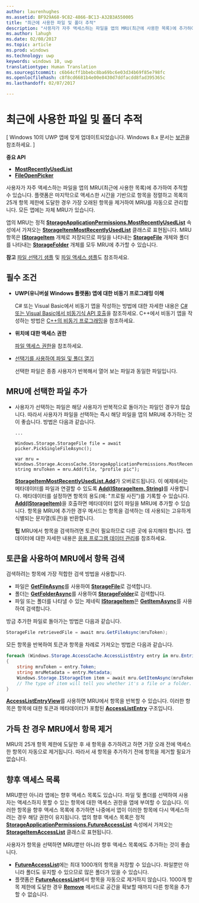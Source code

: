 ```yaml
---
author: laurenhughes
ms.assetid: BF929A68-9C82-4866-BC13-A32B3A550005
title: "최근에 사용한 파일 및 폴더 추적"
description: "사용자가 자주 액세스하는 파일을 앱의 MRU(최근에 사용한 목록)에 추가하여 추적할 수 있습니다."
ms.author: lahugh
ms.date: 02/08/2017
ms.topic: article
ms.prod: windows
ms.technology: uwp
keywords: windows 10, uwp
translationtype: Human Translation
ms.sourcegitcommit: c6b64cff1bbebc8ba69bc6e03d34b69f85e798fc
ms.openlocfilehash: c8f8cd6681b4e00e8430d7ddfacdd8fad395365c
ms.lasthandoff: 02/07/2017

---
```

# <a name="track-recently-used-files-and-folders"></a>최근에 사용한 파일 및 폴더 추적

\[ Windows 10의 UWP 앱에 맞게 업데이트되었습니다. Windows 8.x 문서는 [보관](http://go.microsoft.com/fwlink/p/?linkid=619132)을 참조하세요. \]


**중요 API**

- [**MostRecentlyUsedList**](https://msdn.microsoft.com/library/windows/apps/br207458)
- [**FileOpenPicker**](https://msdn.microsoft.com/library/windows/apps/hh738369)

사용자가 자주 액세스하는 파일을 앱의 MRU(최근에 사용한 목록)에 추가하여 추적할 수 있습니다. 플랫폼은 마지막으로 액세스한 시간을 기반으로 항목을 정렬하고 목록의 25개 항목 제한에 도달한 경우 가장 오래된 항목을 제거하여 MRU를 자동으로 관리합니다. 모든 앱에는 자체 MRU가 있습니다.

앱의 MRU는 정적 [**StorageApplicationPermissions.MostRecentlyUsedList**](https://msdn.microsoft.com/library/windows/apps/br207458) 속성에서 가져오는 [**StorageItemMostRecentlyUsedList**](https://msdn.microsoft.com/library/windows/apps/br207475) 클래스로 표현됩니다. MRU 항목은 [**IStorageItem**](https://msdn.microsoft.com/library/windows/apps/br227129) 개체로 저장되므로 파일을 나타내는 [**StorageFile**](https://msdn.microsoft.com/library/windows/apps/br227171) 개체와 폴더를 나타내는 [**StorageFolder**](https://msdn.microsoft.com/library/windows/apps/br227230) 개체를 모두 MRU에 추가할 수 있습니다.

**참고** [파일 선택기 샘플](http://go.microsoft.com/fwlink/p/?linkid=619994) 및 [파일 액세스 샘플](http://go.microsoft.com/fwlink/p/?linkid=619995)도 참조하세요.

 

## <a name="prerequisites"></a>필수 조건

-   **UWP(유니버설 Windows 플랫폼) 앱에 대한 비동기 프로그래밍 이해**

    C# 또는 Visual Basic에서 비동기 앱을 작성하는 방법에 대한 자세한 내용은 [C# 또는 Visual Basic에서 비동기식 API 호출](https://msdn.microsoft.com/library/windows/apps/mt187337)을 참조하세요. C++에서 비동기 앱을 작성하는 방법은 [C++의 비동기 프로그래밍](https://msdn.microsoft.com/library/windows/apps/mt187334)을 참조하세요.

-   **위치에 대한 액세스 권한**

    [파일 액세스 권한](file-access-permissions.md)을 참조하세요.

-   [선택기를 사용하여 파일 및 폴더 열기](quickstart-using-file-and-folder-pickers.md)

    선택한 파일은 종종 사용자가 반복해서 열어 보는 파일과 동일한 파일입니다.

 ## <a name="add-a-picked-file-to-the-mru"></a>MRU에 선택한 파일 추가

-   사용자가 선택하는 파일은 해당 사용자가 반복적으로 돌아가는 파일인 경우가 많습니다. 따라서 사용자가 파일을 선택하는 즉시 해당 파일을 앱의 MRU에 추가하는 것이 좋습니다. 방법은 다음과 같습니다.

    ```CSharp
    ...

    Windows.Storage.StorageFile file = await picker.PickSingleFileAsync();

    var mru = Windows.Storage.AccessCache.StorageApplicationPermissions.MostRecentlyUsedList;
    string mruToken = mru.Add(file, "profile pic");
    ```

    [**StorageItemMostRecentlyUsedList.Add**](https://msdn.microsoft.com/library/windows/apps/br207476)가 오버로드됩니다. 이 예제에서는 메타데이터를 파일과 연결할 수 있도록 [**Add(IStorageItem, String)**](https://msdn.microsoft.com/library/windows/apps/br207481)를 사용합니다. 메타데이터를 설정하면 항목의 용도(예: "프로필 사진")를 기록할 수 있습니다. [**Add(IStorageItem)**](https://msdn.microsoft.com/library/windows/apps/br207480)을 호출하면 메타데이터 없이 파일을 MRU에 추가할 수 있습니다. 항목을 MRU에 추가한 경우 메서드는 항목을 검색하는 데 사용되는 고유하게 식별되는 문자열(토큰)을 반환합니다.

    **팁** MRU에서 항목을 검색하려면 토큰이 필요하므로 다른 곳에 유지해야 합니다. 앱 데이터에 대한 자세한 내용은 [응용 프로그램 데이터 관리](https://msdn.microsoft.com/library/windows/apps/hh465109)를 참조하세요.

     

## <a name="use-a-token-to-retrieve-an-item-from-the-mru"></a>토큰을 사용하여 MRU에서 항목 검색

검색하려는 항목에 가장 적합한 검색 방법을 사용합니다.

-   파일은 [**GetFileAsync**](https://msdn.microsoft.com/library/windows/apps/br207486)를 사용하여 [**StorageFile**](https://msdn.microsoft.com/library/windows/apps/br227171)로 검색합니다.
-   폴더는 [**GetFolderAsync**](https://msdn.microsoft.com/library/windows/apps/br207489)를 사용하여 [**StorageFolder**](https://msdn.microsoft.com/library/windows/apps/br227230)로 검색합니다.
-   파일 또는 폴더를 나타낼 수 있는 제네릭 [**IStorageItem**](https://msdn.microsoft.com/library/windows/apps/br227129)은 [**GetItemAsync**](https://msdn.microsoft.com/library/windows/apps/br207492)를 사용하여 검색합니다.

방금 추가한 파일로 돌아가는 방법은 다음과 같습니다.

```csharp
StorageFile retrievedFile = await mru.GetFileAsync(mruToken);
```

모든 항목을 반복하여 토큰과 항목을 차례로 가져오는 방법은 다음과 같습니다.

```csharp
foreach (Windows.Storage.AccessCache.AccessListEntry entry in mru.Entries)
{
    string mruToken = entry.Token;
    string mruMetadata = entry.Metadata;
    Windows.Storage.IStorageItem item = await mru.GetItemAsync(mruToken);
    // The type of item will tell you whether it's a file or a folder.
}
```

[**AccessListEntryView**](https://msdn.microsoft.com/library/windows/apps/br227349)를 사용하면 MRU에서 항목을 반복할 수 있습니다. 이러한 항목은 항목에 대한 토큰과 메타데이터가 포함된 [**AccessListEntry**](https://msdn.microsoft.com/library/windows/apps/br227348) 구조입니다.

## <a name="removing-items-from-the-mru-when-its-full"></a>가득 찬 경우 MRU에서 항목 제거

MRU의 25개 항목 제한에 도달한 후 새 항목을 추가하려고 하면 가장 오래 전에 액세스한 항목이 자동으로 제거됩니다. 따라서 새 항목을 추가하기 전에 항목을 제거할 필요가 없습니다.

## <a name="future-access-list"></a>향후 액세스 목록

MRU뿐만 아니라 앱에는 향후 액세스 목록도 있습니다. 파일 및 폴더를 선택하여 사용자는 액세스하지 못할 수 있는 항목에 대한 액세스 권한을 앱에 부여할 수 있습니다. 이러한 항목을 향후 액세스 목록에 추가하면 나중에서 앱이 이러한 항목에 다시 액세스하려는 경우 해당 권한이 유지됩니다. 앱의 향후 액세스 목록은 정적 [**StorageApplicationPermissions.FutureAccessList**](https://msdn.microsoft.com/library/windows/apps/br207457) 속성에서 가져오는 [**StorageItemAccessList**](https://msdn.microsoft.com/library/windows/apps/br207459) 클래스로 표현됩니다.

사용자가 항목을 선택하면 MRU뿐만 아니라 향후 액세스 목록에도 추가하는 것이 좋습니다.

-   [**FutureAccessList**](https://msdn.microsoft.com/library/windows/apps/br207457)에는 최대 1000개의 항목을 저장할 수 있습니다. 파일뿐만 아니라 폴더도 유지할 수 있으므로 많은 폴더가 있을 수 있습니다.
-   플랫폼은 [**FutureAccessList**](https://msdn.microsoft.com/library/windows/apps/br207457)에서 항목을 자동으로 제거하지 않습니다. 1000개 항목 제한에 도달한 경우 [**Remove**](https://msdn.microsoft.com/library/windows/apps/br207497) 메서드로 공간을 확보할 때까지 다른 항목을 추가할 수 없습니다.

 

 

